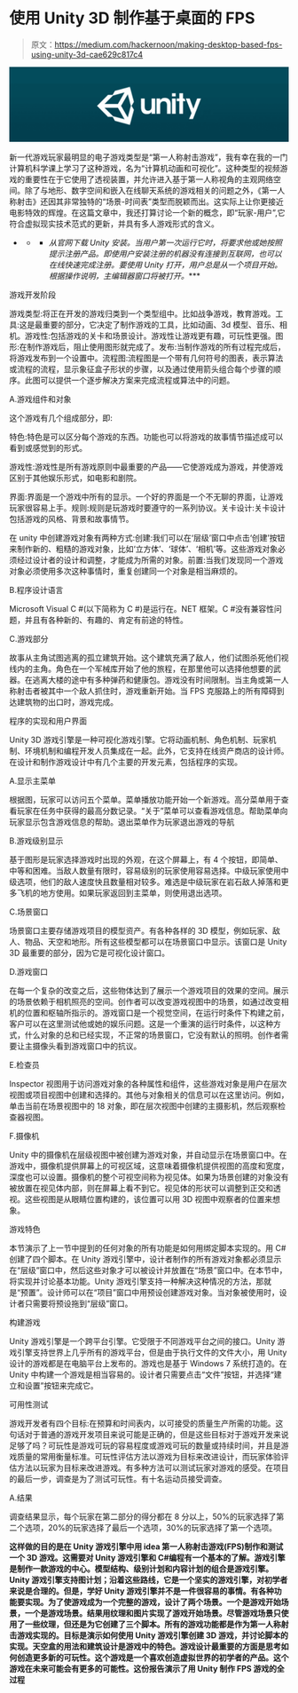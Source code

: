 # 使用 Unity 3D 制作基于桌面的 FPS

> 原文：<https://medium.com/hackernoon/making-desktop-based-fps-using-unity-3d-cae629c817c4>

![](img/3c4a12609607a505a584e0987aeb715f.png)

新一代游戏玩家最明显的电子游戏类型是“第一人称射击游戏”，我有幸在我的一门计算机科学课上学习了这种游戏，名为“计算机动画和可视化”。这种类型的视频游戏的重要性在于它使用了透视装置，并允许进入基于第一人称视角的主观网络空间。除了与地形、数字空间和嵌入在线聊天系统的游戏相关的问题之外，《第一人称射击》还因其非常独特的“场景-时间表”类型而脱颖而出。这实际上让你更接近电影特效的辉煌。在这篇文章中，我还打算讨论一个新的概念，即“玩家-用户”,它符合虚拟现实技术范式的更新，并具有多人游戏形式的含义。

* * * *从官网下载 Unity 安装。当用户第一次运行它时，将要求他或她按照提示注册产品。即使用户安装注册的机器没有连接到互联网，也可以在线快速完成注册。要使用 Unity 打开，用户总是从一个项目开始。根据操作说明，主编辑器窗口将被打开。****

游戏开发阶段

游戏类型:将正在开发的游戏归类到一个类型组中。比如战争游戏，教育游戏。工具:这是最重要的部分，它决定了制作游戏的工具，比如动画、3d 模型、音乐、相机。游戏性:包括游戏的关卡和场景设计。游戏性让游戏更有趣，可玩性更强。图形:在制作游戏后，阻止使用图形就完成了。发布:当制作游戏的所有过程完成后，将游戏发布到一个设置中。流程图:流程图是一个带有几何符号的图表，表示算法或流程的流程，显示象征盒子形状的步骤，以及通过使用箭头组合每个步骤的顺序。此图可以提供一个逐步解决方案来完成流程或算法中的问题。

A.游戏组件和对象

这个游戏有几个组成部分，即:

特色:特色是可以区分每个游戏的东西。功能也可以将游戏的故事情节描述成可以看到或感觉到的形式。

游戏性:游戏性是所有游戏原则中最重要的产品——它使游戏成为游戏，并使游戏区别于其他娱乐形式，如电影和剧院。

界面:界面是一个游戏中所有的显示。一个好的界面是一个不无聊的界面，让游戏玩家很容易上手。规则:规则是玩游戏时要遵守的一系列协议。关卡设计:关卡设计包括游戏的风格、背景和故事情节。

在 unity 中创建游戏对象有两种方式:创建:我们可以在‘层级’窗口中点击‘创建’按钮来制作新的、粗糙的游戏对象，比如‘立方体’、‘球体’、‘相机’等。这些游戏对象必须经过设计者的设计和调整，才能成为所需的对象。前置:当我们发现同一个游戏对象必须使用多次这种事情时，重复创建同一个对象是相当麻烦的。

B.程序设计语言

Microsoft Visual C #(以下简称为 C #)是运行在。NET 框架。C #没有兼容性问题，并且有各种新的、有趣的、肯定有前途的特性。

C.游戏部分

故事从主角试图逃离的孤立建筑开始。这个建筑充满了敌人，他们试图杀死他们视线内的主角。角色在一个军械库开始了他的旅程，在那里他可以选择他想要的武器。在逃离大楼的途中有多种弹药和健康包。游戏没有时间限制。当主角或第一人称射击者被其中一个敌人抓住时，游戏重新开始。当 FPS 克服路上的所有障碍到达建筑物的出口时，游戏完成。

程序的实现和用户界面

Unity 3D 游戏引擎是一种可视化游戏引擎。它将动画机制、角色机制、玩家机制、环境机制和编程开发人员集成在一起。此外，它支持在线资产商店的设计师。在设计和制作游戏设计中有几个主要的开发元素，包括程序的实现。

A.显示主菜单

根据图，玩家可以访问五个菜单。菜单播放功能开始一个新游戏。高分菜单用于查看玩家在任务中获得的最高分数记录。“关于”菜单可以查看游戏信息。帮助菜单向玩家显示包含游戏信息的帮助。退出菜单作为玩家退出游戏的导航

B.游戏级别显示

基于图形是玩家选择游戏时出现的外观，在这个屏幕上，有 4 个按钮，即简单、中等和困难。当敌人数量有限时，容易级别的玩家使用容易选择。中级玩家使用中级选项，他们的敌人速度快且数量相对较多。难选是中级玩家在岩石敌人掉落和更多飞机的地方使用。如果玩家返回到主菜单，则使用退出选项。

C.场景窗口

场景窗口主要存储游戏项目的模型资产。有各种各样的 3D 模型，例如玩家、敌人、物品、天空和地形。所有这些模型都可以在场景窗口中显示。该窗口是 Unity 3D 最重要的部分，因为它是可视化设计窗口。

D.游戏窗口

在每一个复杂的改变之后，这些物体达到了展示一个游戏项目的效果的空间。展示的场景依赖于相机照亮的空间。创作者可以改变游戏视图中的场景，如通过改变相机的位置和枢轴所指示的。游戏窗口是一个视觉空间，在运行时条件下构建之前，客户可以在这里测试他或她的娱乐问题。这是一个重演的运行时条件，以这种方式，什么对象的总和已经实现，不正常的场景窗口，它没有默认的照明。创作者需要让主摄像头看到游戏窗口中的抗议。

E.检查员

Inspector 视图用于访问游戏对象的各种属性和组件，这些游戏对象是用户在层次视图或项目视图中创建和选择的。其他与对象相关的信息可以在这里访问。例如，单击当前在场景视图中的 18 对象，即在层次视图中创建的主摄影机，然后观察检查器视图。

F.摄像机

Unity 中的摄像机在层级视图中被创建为游戏对象，并自动显示在场景窗口中。在游戏中，摄像机提供屏幕上的可视区域，这意味着摄像机提供视图的高度和宽度，深度也可以设置。摄像机的整个可视空间称为视见体。如果为场景创建的对象没有被放置在视见体内部，则在屏幕上看不到它。视见体的形状可以调整到正交和透视。这些视图是从眼睛位置构建的，该位置可以用 3D 视图中观察者的位置来想象。

游戏特色

本节演示了上一节中提到的任何对象的所有功能是如何用绑定脚本实现的。用 C#创建了四个脚本。在 Unity 游戏引擎中，设计者制作的所有游戏对象都必须显示在“层级”窗口中，然后这些对象才可以被设计并放置在“场景”窗口中。在本节中，将实现并讨论基本功能。Unity 游戏引擎支持一种解决这种情况的方法，那就是“预置”。设计师可以在“项目”窗口中用预设创建游戏对象。当对象被使用时，设计者只需要将预设拖到“层级”窗口。

构建游戏

Unity 游戏引擎是一个跨平台引擎。它受限于不同游戏平台之间的接口。Unity 游戏引擎支持世界上几乎所有的游戏平台，但是由于执行文件的文件大小，用 Unity 设计的游戏都是在电脑平台上发布的。游戏也是基于 Windows 7 系统打造的。在 Unity 中构建一个游戏是相当容易的。设计者只需要点击“文件”按钮，并选择“建立和设置”按钮来完成它。

可用性测试

游戏开发者有四个目标:在预算和时间表内，以可接受的质量生产所需的功能。这句话对于普通的游戏开发项目来说可能是正确的，但是这些目标对于游戏开发来说足够了吗？可玩性是游戏可玩的容易程度或游戏可玩的数量或持续时间，并且是游戏质量的常用衡量标准。可玩性评估方法以游戏为目标来改进设计，而玩家体验评估方法以玩家为目标来改进游戏。有多种方法可以测试玩家对游戏的感受。在项目的最后一步，调查是为了测试可玩性。有十名运动员接受调查。

A.结果

调查结果显示，每个玩家在第二部分的得分都在 8 分以上，50%的玩家选择了第二个选项，20%的玩家选择了最后一个选项，30%的玩家选择了第一个选项。

**这样做的目的是在 Unity 游戏引擎中用 idea 第一人称射击游戏(FPS)制作和测试一个 3D 游戏。这需要对 Unity 游戏引擎和 C#编程有一个基本的了解。游戏引擎是制作一款游戏的中心。模型结构、级别计划和内容计划的组合是游戏引擎。Unity 游戏引擎支持图计划；沿着这些路线，它是一个坚实的游戏引擎，对初学者来说是合理的。但是，学好 Unity 游戏引擎并不是一件很容易的事情。有各种功能要实现。为了使游戏成为一个完整的游戏，设计了两个场景。一个是游戏开始场景，一个是游戏场景。结果用纹理和图片实现了游戏开始场景。尽管游戏场景只使用了一些纹理，但还是为它创建了三个脚本。所有的游戏功能都是作为第一人称射击游戏实现的。目标是演示如何使用 Unity 游戏引擎创建 3D 游戏，并讨论脚本的实现。天空盒的用法和建筑设计是游戏中的特色。游戏设计最重要的方面是思考如何创造更多新的可玩性。这个游戏是一个喜欢创造虚拟世界的初学者的产品。这个游戏在未来可能会有更多的可能性。这份报告演示了用 Unity 制作 FPS 游戏的全过程**